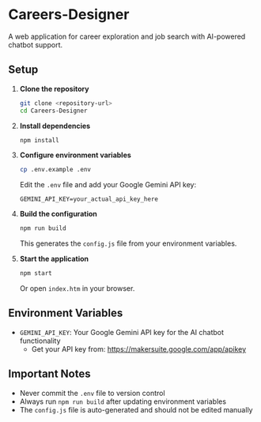 # Careers-Designer

A web application for career exploration and job search with AI-powered chatbot support.

## Setup

1. **Clone the repository**
   ```bash
   git clone <repository-url>
   cd Careers-Designer
   ```

2. **Install dependencies**
   ```bash
   npm install
   ```

3. **Configure environment variables**
   ```bash
   cp .env.example .env
   ```
   Edit the `.env` file and add your Google Gemini API key:
   ```
   GEMINI_API_KEY=your_actual_api_key_here
   ```

4. **Build the configuration**
   ```bash
   npm run build
   ```
   This generates the `config.js` file from your environment variables.

5. **Start the application**
   ```bash
   npm start
   ```
   Or open `index.htm` in your browser.

## Environment Variables

- `GEMINI_API_KEY`: Your Google Gemini API key for the AI chatbot functionality
  - Get your API key from: https://makersuite.google.com/app/apikey

## Important Notes

- Never commit the `.env` file to version control
- Always run `npm run build` after updating environment variables
- The `config.js` file is auto-generated and should not be edited manually